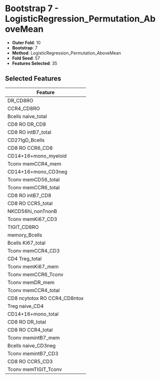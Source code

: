 # Bootstrap 7 - LogisticRegression_Permutation_AboveMean

- **Outer Fold**: 10
- **Bootstrap**: 7
- **Method**: LogisticRegression_Permutation_AboveMean
- **Fold Seed**: 57
- **Features Selected**: 35

## Selected Features

| Feature |
|---------|
| DR_CD8RO |
| CCR4_CD8RO |
| Bcells naive_total |
| CD8 RO DR_CD8 |
| CD8 RO intB7_total |
| CD27IgD_Bcells |
| CD8 RO CCR6_CD8 |
| CD14+16+mono_myeloid |
| Tconv memCCR4_mem |
| CD14+16+mono_CD3neg |
| Tconv memCD56_total |
| Tconv memCCR6_total |
| CD8 RO intB7_CD8 |
| CD8 RO CCR5_total |
| NKCD56hi_nonTnonB |
| Tconv memKi67_CD3 |
| TIGIT_CD8RO |
| memory_Bcells |
| Bcells Ki67_total |
| Tconv memCCR4_CD3 |
| CD4 Treg_total |
| Tconv memKi67_mem |
| Tconv memCCR6_Tconv |
| Tconv memDR_mem |
| Tconv memCCR4_total |
| CD8 ncytotox RO CCR4_CD8ntox |
| Treg naive_CD4 |
| CD14+16+mono_total |
| CD8 RO DR_total |
| CD8 RO CCR4_total |
| Tconv memintB7_mem |
| Bcells naive_CD3neg |
| Tconv memintB7_CD3 |
| CD8 RO CCR5_CD3 |
| Tconv memTIGIT_Tconv |

